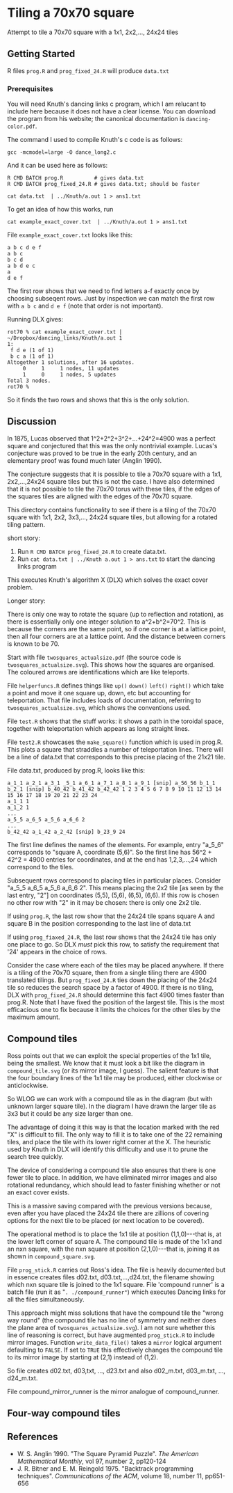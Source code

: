 # Tiling a 70x70 square

Attempt to tile a 70x70 square with a 1x1, 2x2,..., 24x24 tiles

## Getting Started

R files `prog.R` and `prog_fixed_24.R` will produce  `data.txt`

### Prerequisites

You will need Knuth's dancing links c program, which I am relucant to
include here because it does not have a clear license. You can
download the program from his website; the canonical documentation is
`dancing-color.pdf`.

The command I used to compile Knuth's c code is as follows:

```
gcc -mcmodel=large -O dance_long2.c
```

And it can be used here as follows:

```
R CMD BATCH prog.R          # gives data.txt
R CMD BATCH prog_fixed_24.R # gives data.txt; should be faster

cat data.txt  | ../Knuth/a.out 1 > ans1.txt   
```

To get an idea of how this works, run

``` 
cat example_exact_cover.txt  | ../Knuth/a.out 1 > ans1.txt
```

File ```example_exact_cover.txt``` looks like this:

```
a b c d e f
a b c
b c d
a b d e c
a
d e f
```

The first row shows that we need to find letters a-f exactly once by
choosing subseqent rows.  Just by inspection we can match the first
row with `a b c` and `d e f` (note that order is not
important).

Running DLX gives:


```
rot70 % cat example_exact_cover.txt | ~/Dropbox/dancing_links/Knuth/a.out 1
1:
 f d e (1 of 1)
 b c a (1 of 1)
Altogether 1 solutions, after 16 updates.
     0     1     1 nodes, 11 updates
     1     0     1 nodes, 5 updates
Total 3 nodes.
rot70 % 
```

So it finds the two rows and shows that this is the only solution.  




## Discussion

In 1875, Lucas observed that 1^2+2^2+3^2+...+24^2=4900 was a perfect
square and conjectured that this was the only nontrivial example.
Lucas's conjecture was proved to be true in the early 20th century,
and an elementary proof was found much later (Anglin 1990).

The conjecture suggests that it is possible to tile a 70x70 square
with a 1x1, 2x2,...,24x24 square tiles but this is not the case.  I
have also determined that it is not possible to tile the 70x70 torus
with these tiles, if the edges of the squares tiles are aligned with
the edges of the 70x70 square.

This directory contains functionality to see if there is a tiling of
the 70x70 square with 1x1, 2x2, 3x3,..., 24x24 square tiles, but
allowing for a rotated tiling pattern.


short story:  

1.  Run `R CMD BATCH prog_fixed_24.R`  to create data.txt.
2.  Run `cat data.txt | ../Knuth a.out 1 > ans.txt` to start the dancing links program

This executes Knuth's algorithm X (DLX) which solves the exact cover
problem.


Longer story:



There is only one way to rotate the square (up to reflection and
rotation), as there is essentially only one integer solution to
a^2+b^2=70^2.  This is because the corners are the same point, so if
one corner is at a lattice point, then all four corners are at a
lattice point.  And the distance between corners is known to be 70.

Start with file `twosquares_actualsize.pdf` (the source code is
`twosquares_actualsize.svg`).  This shows how the squares are organised.
The coloured arrows are identifications which are like teleports.

File `helperfuncs.R` defines things like `up()` `down()` `left()`
`right()` which take a point and move it one square up, down, etc but
accounting for teleportation.  That file includes loads of
documentation, referring to `twosquares_actualsize.svg`, which shows
the conventions used.

File `test.R` shows that the stuff works: it shows a path in the
toroidal space, together with teleportation which appears as long
straight lines.

File `test2.R` showcases the `make_square()` function which is used in
prog.R.  This plots a square that straddles a number of teleportation
lines.  There will be a line of data.txt that corresponds to this
precise placing of the 21x21 tile.


File data.txt, produced by prog.R, looks like this:


```
a_1_1 a_2_1 a_3_1 _5_1 a_6_1 a_7_1 a_8_1 a_9_1 [snip] a_56_56 b_1_1 b_2_1 [snip] b_40_42 b_41_42 b_42_42 1 2 3 4 5 6 7 8 9 10 11 12 13 14 15 16 17 18 19 20 21 22 23 24
a_1_1 1
a_1_2 1
...
a_5_5 a_6_5 a_5_6 a_6_6 2
...
b_42_42 a_1_42 a_2_42 [snip] b_23_9 24
```

The first line defines the names of the elements.  For example, entry
"a_5_6" corresponds to "square A, coordinate (5,6)".  So the first
line has 56^2 + 42^2 = 4900 entries for coordinates, and at the end
has 1,2,3,...,24 which correspond to the tiles.

Subsequent rows correspond to placing tiles in particular places.
Consider "a_5_5 a_6_5 a_5_6 a_6_6 2".  This means placing the 2x2 tile
[as seen by the last entry, "2"] on coordinates (5,5), (5,6), (6,5),
(6,6).  If this row is chosen no other row with "2" in it may be
chosen: there is only one 2x2 tile.

If using `prog.R`, the last row show that the 24x24 tile spans square
A and square B in the position corresponding to the last line of
data.txt

If using `prog_fiaxed_24.R`, the last row shows that the 24x24 tile
has only one place to go.  So DLX *must* pick this row, to satisfy
the requirement that '24' appears in the choice of rows.

Consider the case where each of the tiles may be placed anywhere.  If
there is a tiling of the 70x70 square, then from a single tiling there
are 4900 translated tilings.  But `prog_fixed_24.R` ties down the
placing of the 24x24 tile so reduces the search space by a factor
of 4900.  If there is no tiling, DLX with `prog_fixed_24.R` should
determine this fact 4900 times faster than prog.R.  Note that I have
fixed the position of the largest tile.  This is the most efficacious
one to fix because it limits the choices for the other tiles by the
maximum amount.



## Compound tiles

Ross points out that we can exploit the special properties of the 1x1
tile, being the smallest.  We know that it must look a bit like the
diagram in `compound_tile.svg` (or its mirror image, I guess).  The
salient feature is that the four boundary lines of the 1x1 tile may be
produced, either clockwise or anticlockwise.

So WLOG we can work with a compound tile as in the diagram (but with
unknown larger square tile).  In the diagram I have drawn the larger
tile as 3x3 but it could be any size larger than one.

The advantage of doing it this way is that the location marked with
the red "X" is difficult to fill.  The only way to fill it is to take
one of the 22 remaining tiles, and place the tile with its lower right
corner at the X.  The heuristic used by Knuth in DLX will identify
this difficulty and use it to prune the search tree quickly.

The device of considering a compound tile also ensures that there is
one fewer tile to place.  In addition, we have eliminated mirror
images and also rotational redundancy, which should lead to faster
finishing whether or not an exact cover exists.

This is a massive saving compared with the previous versions because,
even after you have placed the 24x24 tile there are zillions of
covering options for the next tile to be placed (or next location to
be covered).

The operational method is to place the 1x1 tile at position
(1,1,0)---that is, at the lower left corner of square A.  The compound
tile is made of the 1x1 and an nxn square, with the nxn square at
position (2,1,0)---that is, joining it as shown in
`compound_square.svg`.

File `prog_stick.R` carries out Ross's idea.  The file is heavily
documented but in essence creates files d02.txt, d03.txt,...,d24.txt,
the filename showing which nxn square tile is joined to the 1x1
square.  File 'compound runner' is a batch file (run it as
"`. ./compound_runner"`) which executes Dancing links for all the
files simultaneously.  

This approach might miss solutions that have the compound tile the
"wrong way round" (the compound tile has no line of symmetry and
neither does the plane area of `twosquares_actualsize.svg`).  I am
not sure whether this line of reasoning is correct, but have augmented
`prog_stick.R` to include mirror images.  Function
`write_data_file()` takes a `mirror` logical argument
defaulting to `FALSE`.  If set to `TRUE` this effectively
changes the compound tile to its mirror image by starting at (2,1)
instead of (1,2).

So file creates d02.txt, d03,txt, ..., d23.txt and also d02_m.txt,
d03_m.txt, ..., d24_m.txt.

File compound_mirror_runner is the mirror analogue of compound_runner.


## Four-way compound tiles


## References

* W. S. Anglin 1990. "The Square Pyramid Puzzle".  _The American Mathematical Monthly_, vol 97, number 2, pp120-124
* J. R. Bitner and E. M. Reingold 1975. "Backtrack programming techniques".  _Communications of the ACM_, volume 18, number 11, pp651-656
